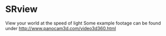 # SRview
View your world at the speed of light
Some example footage can be found under
http://www.panocam3d.com/video3d360.html
